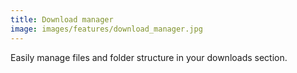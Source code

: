 ```yaml
---
title: Download manager
image: images/features/download_manager.jpg
---
```


Easily manage files and folder structure in your downloads section.